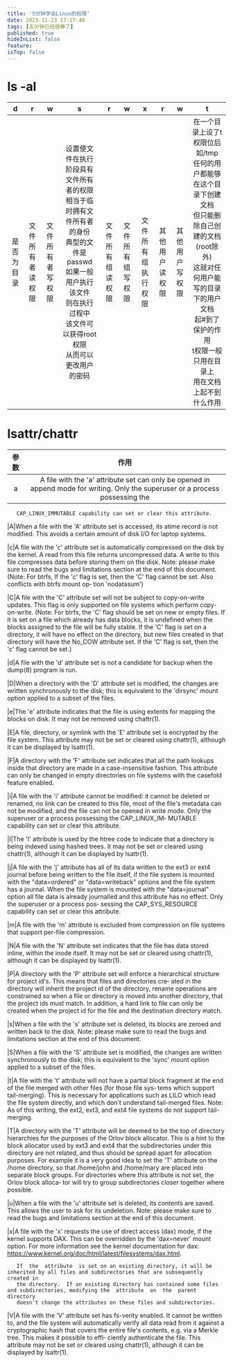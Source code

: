 ```yaml
---
title: '5分钟学会Linux的权限'
date: 2023-11-23 17:17:46
tags: [五分钟已经很棒了]
published: true
hideInList: false
feature: 
isTop: false
---
```

# ls -al
|d|r|w|s|r|w|x|r|w|t|
|:---:|:---:|:---:|:---:|:---:|:---:|:---:|:---:|:---:|:---:|
|是否为目录|文件所有者读权限|文件所有者写权限|设置使文件在执行阶段具有文件所有者的权限<br>相当于临时拥有文件所有者的身份<br>典型的文件是passwd<br>如果一般用户执行该文件<br>则在执行过程中<br>该文件可以获得root权限<br>从而可以更改用户的密码|文件所有组读权限|文件所有组写权限|文件所有组执行权限|其他用户读权限|其他用户写权限|在一个目录上设了t权限位后<br>如/tmp<br>任何的用户都能够在这个目录下创建文档<br>但只能删除自己创建的文档(root除外)<br>这就对任何用户能写的目录下的用户文档<br>起#到了保护的作用<br>t权限一般只用在目录上<br>用在文档上起不到什么作用|

# lsattr/chattr
|参数|作用|
|:---:|:---:|
|a|A  file  with  the  'a'  attribute  set  can  only  be  opened in append mode for writing.  Only the superuser or a process possessing the
       CAP_LINUX_IMMUTABLE capability can set or clear this attribute.

|A|When a file with the 'A' attribute set is accessed, its atime record is not modified.  This avoids a certain amount of disk I/O for laptop
       systems.

|c|A file with the 'c' attribute set is automatically compressed on the disk by the kernel.  A read from this file returns uncompressed data.
       A write to this file compresses data before storing them on the disk.  Note: please make sure to read the bugs and limitations section  at
       the  end of this document.  (Note: For btrfs, If the 'c' flag is set, then the 'C' flag cannot be set. Also conflicts with btrfs mount op‐
       tion 'nodatasum')

|C|A file with the 'C' attribute set will not be subject to copy-on-write updates.  This flag is only supported on file systems which perform
       copy-on-write.  (Note: For btrfs, the 'C' flag should be set on new or empty files.  If it is set on a file which already has data blocks,
       it is undefined when the blocks assigned to the file will be fully stable.  If the 'C' flag is set on a directory, it will have no  effect
       on  the  directory,  but new files created in that directory will have the No_COW attribute set. If the 'C' flag is set, then the 'c' flag
       cannot be set.)

|d|A file with the 'd' attribute set is not a candidate for backup when the dump(8) program is run.

|D|When a directory with the 'D' attribute set is modified, the changes are written synchronously to the disk;  this  is  equivalent  to  the
       'dirsync' mount option applied to a subset of the files.

|e|The 'e' attribute indicates that the file is using extents for mapping the blocks on disk.  It may not be removed using chattr(1).

|E|A  file, directory, or symlink with the 'E' attribute set is encrypted by the file system.  This attribute may not be set or cleared using
       chattr(1), although it can be displayed by lsattr(1).

|F|A directory with the 'F' attribute set indicates that all the path lookups inside that directory are made in a  case-insensitive  fashion.
       This attribute can only be changed in empty directories on file systems with the casefold feature enabled.

|i|A file with the 'i' attribute cannot be modified: it cannot be deleted or renamed, no link can be created to this file, most of the file's
       metadata can not be modified, and the file can not be opened in write mode.  Only the superuser or a process possessing the  CAP_LINUX_IM‐
       MUTABLE capability can set or clear this attribute.

|I|The  'I'  attribute  is  used  by  the  htree code to indicate that a directory is being indexed using hashed trees.  It may not be set or
       cleared using chattr(1), although it can be displayed by lsattr(1).

|j|A file with the 'j' attribute has all of its data written to the ext3 or ext4 journal before being written to the file itself, if the file
       system  is mounted with the "data=ordered" or "data=writeback" options and the file system has a journal.  When the file system is mounted
       with the "data=journal" option all file data is already journalled and this attribute has no effect.  Only the superuser or a process pos‐
       sessing the CAP_SYS_RESOURCE capability can set or clear this attribute.

|m|A file with the 'm' attribute is excluded from compression on file systems that support per-file compression.

|N|A  file  with  the 'N' attribute set indicates that the file has data stored inline, within the inode itself. It may not be set or cleared
       using chattr(1), although it can be displayed by lsattr(1).

|P|A directory with the 'P' attribute set will enforce a hierarchical structure for project id's.  This means that files and directories cre‐
       ated in the directory will inherit the project id of the directory, rename operations are constrained so when a file or directory is moved
       into another directory, that the project ids must match.  In addition, a hard link to file can only be created when the project id for the
       file and the destination directory match.

|s|When a file with the 's' attribute set is deleted, its blocks are zeroed and written back to the disk.  Note: please make sure to read the
       bugs and limitations section at the end of this document.

|S|When a file with the 'S' attribute set is modified, the changes are written synchronously to the disk; this is equivalent  to  the  'sync'
       mount option applied to a subset of the files.

|t|A  file  with the 't' attribute will not have a partial block fragment at the end of the file merged with other files (for those file sys‐
       tems which support tail-merging).  This is necessary for applications such as LILO which read the file system directly,  and  which  don't
       understand tail-merged files.  Note: As of this writing, the ext2, ext3, and ext4 file systems do not support tail-merging.

|T|A  directory  with  the 'T' attribute will be deemed to be the top of directory hierarchies for the purposes of the Orlov block allocator.
       This is a hint to the block allocator used by ext3 and ext4 that the subdirectories under this directory are not related, and thus  should
       be  spread  apart  for  allocation purposes.   For example it is a very good idea to set the 'T' attribute on the /home directory, so that
       /home/john and /home/mary are placed into separate block groups.  For directories where this attribute is not set, the Orlov block alloca‐
       tor will try to group subdirectories closer together where possible.

|u|When  a file with the 'u' attribute set is deleted, its contents are saved.  This allows the user to ask for its undeletion.  Note: please
       make sure to read the bugs and limitations section at the end of this document.

|x|A file with the 'x' requests the use of direct access (dax) mode, if the kernel supports DAX.  This can be overridden by  the  'dax=never'
       mount option.  For more information see the kernel documentation for dax: <https://www.kernel.org/doc/html/latest/filesystems/dax.html>.

       If  the  attribute  is set on an existing directory, it will be inherited by all files and subdirectories that are subsequently created in
       the directory.  If an existing directory has contained some files and subdirectories, modifying the  attribute  on  the  parent  directory
       doesn't change the attributes on these files and subdirectories.

|V|A  file with the 'V' attribute set has fs-verity enabled.  It cannot be written to, and the file system will automatically verify all data
       read from it against a cryptographic hash that covers the entire file's contents, e.g. via a Merkle tree.  This makes it possible to effi‐
       ciently authenticate the file.  This attribute may not be set or cleared using chattr(1), although it can be displayed by lsattr(1).
